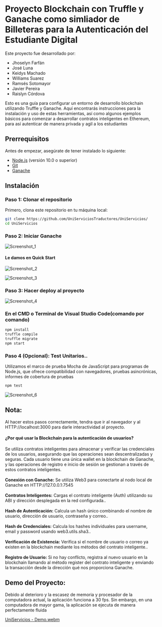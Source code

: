 # Proyecto Blockchain con Truffle y Ganache como simliador de Billeteras para la Autenticación del Estudiante Digital

Este proyecto fue desarrollado por:
<ul>
  <li>Jhoselyn Farfán</li>
  <li>José Luna</li>
  <li>Keidys Machado</li>
  <li>Williams Suarez</li>
  <li>Ramsés Sotomayor</li>
  <li>Javier Pereira</li>
  <li>Raislyn Córdova</li>
</ul>


Esto es una guía para configurar un entorno de desarrollo blockchain utilizando Truffle y Ganache. 
Aquí encontrarás instrucciones para la instalación y uso de estas herramientas, así como algunos ejemplos básicos para comenzar a desarrollar contratos inteligentes en Ethereum, para así autenticar de manera privada y agil a los estudiantes

## Prerrequisitos

Antes de empezar, asegúrate de tener instalado lo siguiente:

- [Node.js](https://nodejs.org/) (versión 10.0 o superior)
- [Git](https://git-scm.com/)
- [Ganache](https://github.com/trufflesuite/ganache-ui/releases/download/v2.7.1/Ganache-2.7.1-win-x64.appx)

## Instalación

### Paso 1: Clonar el repositorio

Primero, clona este repositorio en tu máquina local:

```bash
git clone https://github.com/UniServiciosTraductores/UniServicios/
cd UniServicios
```
### Paso 2: Iniciar Ganache
![Screenshot_1](https://github.com/UniServiciosTraductores/UniServicios/assets/159819990/fdb9a37f-2025-4c57-b62b-ed9f384911c7)

#### Le damos en Quick Start

![Screenshot_2](https://github.com/UniServiciosTraductores/UniServicios/assets/159819990/7be8b766-1df1-43af-b60e-3f6777c25bd2)

![Screenshot_3](https://github.com/UniServiciosTraductores/UniServicios/assets/159819990/f65445b7-27b0-4454-8f57-64a5c29bbe68)

### Paso 3: Hacer deploy al proyecto
![Screenshot_4](https://github.com/UniServiciosTraductores/UniServicios/assets/159819990/29cd2e5c-3cfc-4885-be54-5b6b79ccaef8)
### En el CMD o Terminal de Visual Studio Code(comando por comando)
```bash
npm install
truffle compile
truffle migrate
npm start
```
### Paso 4 (Opcional): Test Unitarios..
Utilizamos el marco de prueba Mocha de JavaScript para programas de Node.js, que ofrece compatibilidad con navegadores, pruebas asincrónicas, informes de cobertura de pruebas
```bash
npm test
```
![Screenshot_6](https://github.com/UniServiciosTraductores/UniServicios/assets/159819990/4da7543f-e3cb-4501-a320-74032675313f)

## Nota:
Al hacer estos pasos correctamente, tendra que ir al navegador y al HTTP://localhost:3000 para darle interactividad al proyecto.

#### ¿Por qué usar la Blockchain para la autenticación de usuarios?
Se utiliza contratos inteligentes para almacenar y verificar las credenciales de los usuarios, asegurando que las operaciones sean descentralizadas y seguras. 
Cada usuario tiene una única wallet en la blockchain de Ganache, y las operaciones de registro e inicio de sesión se gestionan a través de estos contratos inteligentes.<br><br>
**Conexión con Ganache:** Se utiliza Web3 para conectarte al nodo local de Ganache en HTTP://127.0.0.1:7545<br><br>
**Contratos Inteligentes:** Cargas el contrato inteligente (Auth) utilizando su ABI y dirección desplegada en la red configurada..<br><br>
**Hash de Autenticación:** Calcula un hash único combinando el nombre de usuario, dirección de usuario, contraseña y correo..<br><br>
**Hash de Credenciales:** Calcula los hashes individuales para username, email y password usando web3.utils.sha3..<br><br>
**Verificación de Existencia:** Verifica si el nombre de usuario o correo ya existen en la blockchain mediante los métodos del contrato inteligente..<br><br>
**Registro de Usuario:** Si no hay conflicto, registra al nuevo usuario en la blockchain llamando al método register del contrato inteligente y enviando la transacción desde la dirección qué nos proporciona Ganache.<br>

## Demo del Proyecto:
Debido al deterioro y la escasez de memoria y procesador de la computadora actual, la aplicación funciona a 30 fps. Sin embargo, en una computadora de mayor gama, la aplicación se ejecuta de manera perfectamente fluida

[UniServicios - Demo.webm](https://github.com/UniServiciosTraductores/UniServicios/assets/159819990/dabe8d67-4f6c-4c79-ad29-74f4dfadb79a)





